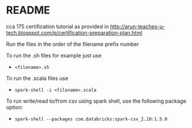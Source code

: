 # README #

cca 175 certification tutorial as provided in http://arun-teaches-u-tech.blogspot.com/p/certification-preparation-plan.html

Run the files in the order of the filename prefix number

To run the .sh files for example just use 
 + `<filename>.sh`

To run the .scala files use  
 + `spark-shell -i <filaname>.scala`

To run write/read to/from  csv using spark shell, use the following package option:
 + `spark-shell --packages com.databricks:spark-csv_2.10:1.5.0`
